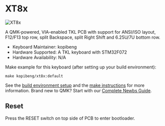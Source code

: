 # XT8x

![XT8x](https://i.imgur.com/J8QqWWq.png)

A QMK-powered, VIA-enabled TKL PCB with support for ANSI/ISO layout, F12/F13 top row, split Backspace, split Right Shift and 6.25U/7U bottom row. 

* Keyboard Maintainer: kopibeng
* Hardware Supported: A TKL keyboard with STM32F072
* Hardware Availability: N/A

Make example for this keyboard (after setting up your build environment):

    make kopibeng/xt8x:default
    
See the [build environment setup](https://docs.qmk.fm/#/getting_started_build_tools) and the [make instructions](https://docs.qmk.fm/#/getting_started_make_guide) for more information. Brand new to QMK? Start with our [Complete Newbs Guide](https://docs.qmk.fm/#/newbs).

## Reset

Press the RESET switch on top side of PCB to enter bootloader.
